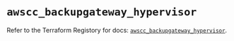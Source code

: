 # `awscc_backupgateway_hypervisor`

Refer to the Terraform Registory for docs: [`awscc_backupgateway_hypervisor`](https://registry.terraform.io/providers/hashicorp/awscc/0.70.0/docs/resources/backupgateway_hypervisor).
